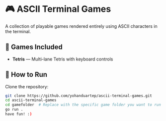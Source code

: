 # 🎮 ASCII Terminal Games

A collection of playable games rendered entirely using ASCII characters in the terminal.

## 🧩 Games Included

- **Tetris** — Multi-lane Tetris with keyboard controls

## 🚀 How to Run

Clone the repository:

```bash
git clone https://github.com/yohanduartep/ascii-terminal-games.git
cd ascii-terminal-games
cd gamefolder  # Replace with the specific game folder you want to run
go run .
have fun! :)

```
